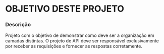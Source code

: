 # OBJETIVO DESTE PROJETO

### Descrição 
Projeto com o objetivo de demonstrar como deve ser a organização em camadas distintas. 
O projeto de API deve ser responsável exclusivamente por receber as requisições e fornecer as respostas corretamente.
